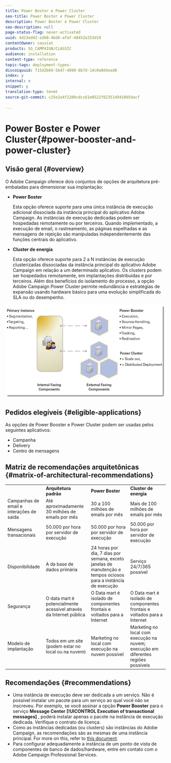 ```yaml
---
title: Power Boster e Power Cluster
seo-title: Power Boster e Power Cluster
description: Power Boster e Power Cluster
seo-description: null
page-status-flag: never-activated
uuid: 4d23ed42-a368-4bd6-afaf-48452e253d19
contentOwner: sauviat
products: SG_CAMPAIGN/CLASSIC
audience: installation
content-type: reference
topic-tags: deployment-types-
discoiquuid: 715d2b69-5b47-4890-8b7d-1dc0a0d4ead8
index: y
internal: n
snippet: y
translation-type: tm+mt
source-git-commit: c25e2a4f2280cdcc61e0522f8235149410b5dacf

---
```



# Power Boster e Power Cluster{#power-booster-and-power-cluster}

## Visão geral {#overview}

O Adobe Campaign oferece dois conjuntos de opções de arquitetura pré-embaladas para dimensionar sua implantação:

* **Power Boster**

   Esta opção oferece suporte para uma única instância de execução adicional dissociada da instância principal do aplicativo Adobe Campaign. As instâncias de execução dedicadas podem ser hospedadas remotamente ou por terceiros. Quando implementado, a execução de email, o rastreamento, as páginas espelhadas e as mensagens de rejeição são manipuladas independentemente das funções centrais do aplicativo.

* **Cluster de energia**

   Esta opção oferece suporte para 2 a N instâncias de execução clusterizadas dissociadas da instância principal do aplicativo Adobe Campaign em relação a um determinado aplicativo. Os clusters podem ser hospedados remotamente, em implantações distribuídas e por terceiros. Além dos benefícios do isolamento do processo, a opção Adobe Campaign Power Cluster permite redundância e estratégias de expansão usando hardware básico para uma evolução simplificada do SLA ou do desempenho.

![](assets/architectural_options_diagram.png)

## Pedidos elegíveis {#eligible-applications}

As opções de Power Booster e Power Cluster podem ser usadas pelos seguintes aplicativos:

* Campanha
* Delivery
* Centro de mensagens

## Matriz de recomendações arquitetônicas {#matrix-of-architectural-recommendations}

<table> 
 <tbody> 
  <tr> 
   <td> </td> 
   <td> <strong>Arquitetura padrão</strong><br /> </td> 
   <td> <strong>Power Boster</strong><br /> </td> 
   <td> <strong>Cluster de energia</strong><br /> </td> 
  </tr> 
  <tr> 
   <td> Campanhas de email e interações de saída<br /> </td> 
   <td> Até aproximadamente 30 milhões de emails por mês<br /> </td> 
   <td> 30 a 100 milhões de emails por mês<br /> </td> 
   <td> Mais de 100 milhões de emails por mês<br /> </td> 
  </tr> 
  <tr> 
   <td> Mensagens transacionais<br /> </td> 
   <td> 50.000 por hora por servidor de execução<br /> </td> 
   <td> 50.000 por hora por servidor de execução<br /> </td> 
   <td> 50.000 por hora por servidor de execução<br /> </td> 
  </tr> 
  <tr> 
   <td> Disponibilidade<br /> </td> 
   <td> A da base de dados primária<br /> </td> 
   <td> 24 horas por dia, 7 dias por semana, exceto janelas de manutenção e tempos ociosos para a instância de execução<br /> </td> 
   <td> Serviço 24/7/365 possível<br /> </td> 
  </tr> 
  <tr> 
   <td> Segurança<br /> </td> 
   <td> O data mart é potencialmente acessível através da Internet pública<br /> </td> 
   <td> O Data mart é isolado de componentes frontais e voltados para a Internet<br /> </td> 
   <td> O Data mart é isolado de componentes frontais e voltados para a Internet<br /> </td> 
  </tr> 
  <tr> 
   <td> Modelo de implantação<br /> </td> 
   <td> Todos em um site (podem estar no local ou na nuvem)<br /> </td> 
   <td> Marketing no local com execução na nuvem possível<br /> </td> 
   <td> Marketing no local com execução na nuvem; execução em diferentes regiões possíveis<br /> </td> 
  </tr> 
 </tbody> 
</table>

## Recomendações {#recommendations}

* Uma instância de execução deve ser dedicada a um serviço. Não é possível instalar um pacote para um serviço ao qual você não se inscreveu. Por exemplo, se você assinar a opção **Power Booster** para o serviço **Message Center** **[!UICONTROL Execution of transactional messages]** , poderá instalar apenas o pacote na instância de execução dedicada. Verifique o contrato de licença.
* Como as instâncias dedicadas (ou clusters) são instâncias do Adobe Campaign, as recomendações são as mesmas de uma instância principal. For more on this, refer to [this document](../../production/using/foreword.md).
* Para configurar adequadamente a instância de um ponto de vista de componentes de banco de dados/hardware, entre em contato com o Adobe Campaign Professional Services.

